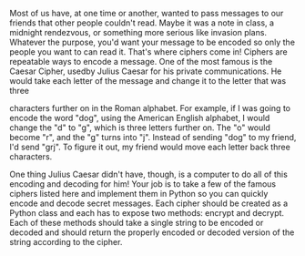 Most of us have, at one time or another, wanted to pass messages to our friends that other people
couldn't read.  Maybe it was a note in class, a midnight rendezvous, or something more serious like
invasion plans. Whatever the purpose, you'd want your message to be encoded so only the people you want to can read
it. That's where ciphers come in! Ciphers are repeatable ways to encode a message.
One of the most famous is the Caesar Cipher, usedby Julius Caesar for his private
communications. He would take each letter of the message and change it to the letter that was three

characters further on in the Roman alphabet. For example, if I was going to encode the word "dog",
using the American English alphabet, I would change the "d" to "g", which is three letters further on. The "o"
would become "r", and the "g" turns into "j". Instead of sending "dog" to my friend, I'd send "grj". To figure it
out, my friend would move each letter back three characters.

One thing Julius Caesar didn't have, though, is a computer to do all of this encoding and decoding
for him! Your job is to take a few of the famous ciphers listed here and implement them in Python so you
can quickly encode and decode secret messages. Each cipher should be created as a Python class and each has
to expose two methods: encrypt and decrypt. Each of these methods should take a single string
to be encoded or decoded and should return the properly encoded or decoded version of the string
according to the cipher.

